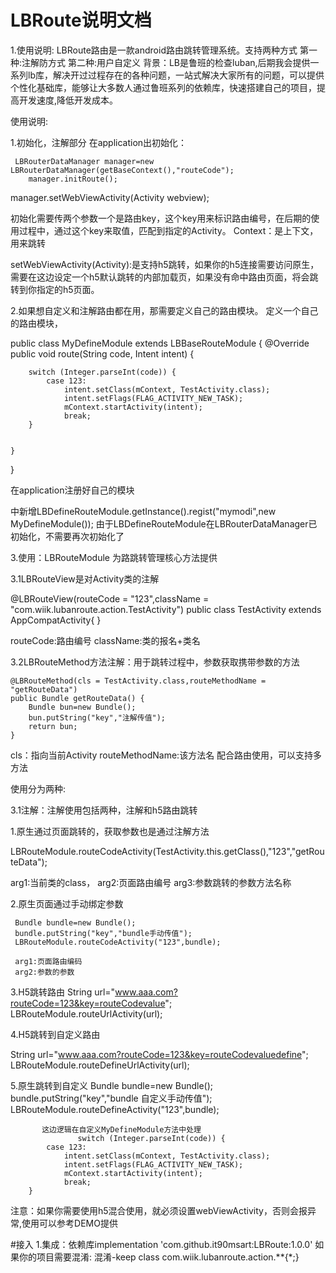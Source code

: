 # LBRoute说明文档
1.使用说明:
LBRoute路由是一款android路由跳转管理系统。支持两种方式
第一种:注解防方式
第二种:用户自定义
背景：LB是鲁班的检查luban,后期我会提供一系列lb库，解决开过过程存在的各种问题，一站式解决大家所有的问题，可以提供个性化基础库，能够让大多数人通过鲁班系列的依赖库，快速搭建自己的项目，提高开发速度,降低开发成本。
     
使用说明:

1.初始化，注解部分
在application出初始化：

     LBRouterDataManager manager=new LBRouterDataManager(getBaseContext(),"routeCode");
        manager.initRoute();
manager.setWebViewActivity(Activity webview);
        
        
初始化需要传两个参数一个是路由key，这个key用来标识路由编号，在后期的使用过程中，通过这个key来取值，匹配到指定的Activity。
Context：是上下文，用来跳转

setWebViewActivity(Activity):是支持h5跳转，如果你的h5连接需要访问原生，需要在这边设定一个h5默认跳转的内部加载页，如果没有命中路由页面，将会跳转到你指定的h5页面。
       
       
       
2.如果想自定义和注解路由都在用，那需要定义自己的路由模块。
定义一个自己的路由模块，

public class MyDefineModule extends LBBaseRouteModule {
    @Override
    public void route(String code, Intent intent) {

        switch (Integer.parseInt(code)) {
            case 123:
                intent.setClass(mContext, TestActivity.class);
                intent.setFlags(FLAG_ACTIVITY_NEW_TASK);
                mContext.startActivity(intent);
                break;
        }


    }
}

在application注册好自己的模块

中新增LBDefineRouteModule.getInstance().regist("mymodi",new MyDefineModule());
由于LBDefineRouteModule在LBRouterDataManager已初始化，不需要再次初始化了



3.使用：LBRouteModule 为路跳转管理核心方法提供

3.1LBRouteView是对Activity类的注解

@LBRouteView(routeCode = "123",className = "com.wiik.lubanroute.action.TestActivity")
public class TestActivity extends AppCompatActivity{
}

routeCode:路由编号
className:类的报名+类名

3.2LBRouteMethod方法注解：用于跳转过程中，参数获取携带参数的方法

    @LBRouteMethod(cls = TestActivity.class,routeMethodName = "getRouteData")
    public Bundle getRouteData() {
        Bundle bun=new Bundle();
        bun.putString("key","注解传值");
        return bun;
    }
    
   
cls：指向当前Activity
routeMethodName:该方法名
配合路由使用，可以支持多方法



使用分为两种:

3.1注解：注解使用包括两种，注解和h5路由跳转

1.原生通过页面跳转的，获取参数也是通过注解方法

LBRouteModule.routeCodeActivity(TestActivity.this.getClass(),"123","getRouteData");

arg1:当前类的class，
arg2:页面路由编号
arg3:参数跳转的参数方法名称


2.原生页面通过手动绑定参数

     Bundle bundle=new Bundle();
     bundle.putString("key","bundle手动传值");
     LBRouteModule.routeCodeActivity("123",bundle);
     
     arg1:页面路由编码
     arg2:参数的参数
     
     
3.H5跳转路由
       String url="www.aaa.com?routeCode=123&key=routeCodevalue";
       LBRouteModule.routeUrlActivity(url);



4.H5跳转到自定义路由

 String url="www.aaa.com?routeCode=123&key=routeCodevaluedefine";
                LBRouteModule.routeDefineUrlActivity(url);
                
                
5.原生跳转到自定义
           Bundle bundle=new Bundle();
           bundle.putString("key","bundle 自定义手动传值");
           LBRouteModule.routeDefineActivity("123",bundle);
           
           这边逻辑在自定义MyDefineModule方法中处理
                   switch (Integer.parseInt(code)) {
            case 123:
                intent.setClass(mContext, TestActivity.class);
                intent.setFlags(FLAG_ACTIVITY_NEW_TASK);
                mContext.startActivity(intent);
                break;
        }
     
     
     
注意：如果你需要使用h5混合使用，就必须设置webViewActivity，否则会报异常,使用可以参考DEMO提供

#接入
1.集成：依赖库implementation 'com.github.it90msart:LBRoute:1.0.0'
如果你的项目需要混淆:
混淆-keep class com.wiik.lubanroute.action.**{*;}























